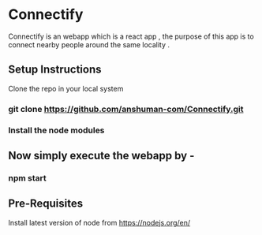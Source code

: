 # Connectify
Connectify is an webapp which is a react app , the purpose of this app is to connect nearby people around the same locality .
## Setup Instructions 
Clone the repo in your local system 
### git clone https://github.com/anshuman-com/Connectify.git  
### Install the node modules 
## Now simply execute the webapp by - 
### npm start
## Pre-Requisites 
Install latest version of node from https://nodejs.org/en/
